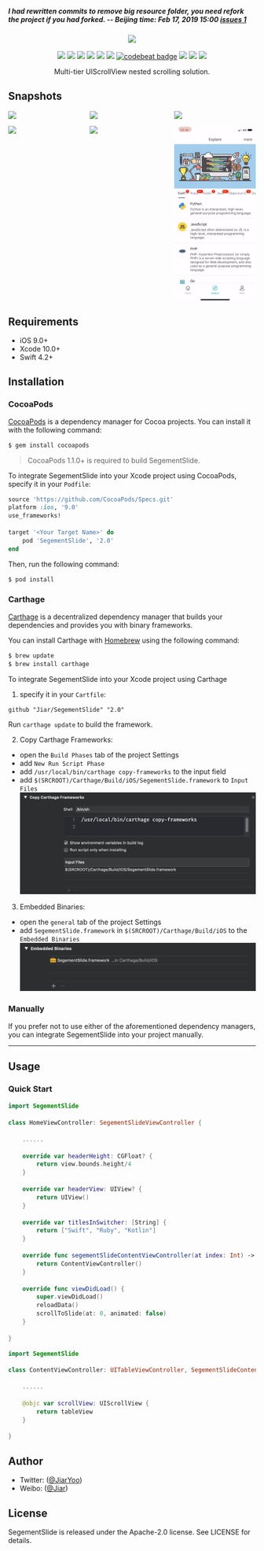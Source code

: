 ##### I had rewritten commits to remove big resource folder, you need refork the project if you had forked. -- Beijing time: Feb 17, 2019 15:00 [issues 1](https://github.com/Jiar/SegementSlide/issues/1)

<p align="center">
  <img src="https://github.com/Jiar/SegementSlide/blob/master/Logo/SegementSlide.png?raw=true">
</p>

<p align="center">
<a href="https://github.com/Jiar/SegementSlide"><img src="https://img.shields.io/badge/language-swift-orange.svg"></a>
<a href="https://travis-ci.org/Jiar/SegementSlide"><img src="https://img.shields.io/travis/Jiar/SegementSlide.svg?branch=master"></a>
<a href="https://github.com/Carthage/Carthage"><img src="https://img.shields.io/badge/Carthage-compatible-4BC51D.svg?style=flat"></a>
<a href="https://cocoapods.org/pods/SegementSlide"><img src="https://img.shields.io/cocoapods/v/SegementSlide.svg?style=flat"></a>
<a href="https://cocoapods.org/pods/SegementSlide"><img src="https://img.shields.io/cocoapods/p/SegementSlide.svg?style=flat"></a>
<a href="https://github.com/Jiar/SegementSlide/blob/master/LICENSE"><img src="https://img.shields.io/cocoapods/l/SegementSlide.svg?style=flat"></a>
<a href="https://codebeat.co/projects/github-com-jiar-segementslide-master"><img alt="codebeat badge" src="https://codebeat.co/badges/79bddc2a-a4d8-46b3-ba59-c4efaf0e2abc" /></a>
<a href="https://codecov.io/gh/Jiar/SegementSlide"><img src="https://codecov.io/gh/Jiar/SegementSlide/branch/master/graph/badge.svg" /></a>
<a href="https://twitter.com/JiarYoo"><img src="https://img.shields.io/badge/twitter-@JiarYoo-blue.svg"></a>
<a href="https://weibo.com/u/2268197591"><img src="https://img.shields.io/badge/weibo-@Jiar-red.svg"></a>
</p>

<p align="center">
Multi-tier UIScrollView nested scrolling solution.
</p>

## Snapshots

<p align="center">
<div style="display:flex">
  <img style="flex-grow:1" src="https://github.com/Jiar/ImageHosting/blob/master/Github/Repositories/SegementSlide/v2/Snapshots/childBouncesType.gif?raw=true" width="32%">
  <img style="flex-grow:1" src="https://github.com/Jiar/ImageHosting/blob/master/Github/Repositories/SegementSlide/v2/Snapshots/transparent1.gif?raw=true" width="33%">
  <img style="flex-grow:1" src="https://github.com/Jiar/ImageHosting/blob/master/Github/Repositories/SegementSlide/v2/Snapshots/inNavigationBar.gif?raw=true" width="32%">
</div>
</p>

<p align="center">
<div style="display:flex">
  <img style="flex-grow:1" src="https://github.com/Jiar/ImageHosting/blob/master/Github/Repositories/SegementSlide/v2/Snapshots/parentBouncesType.gif?raw=true" width="32%">
  <img style="flex-grow:1" src="https://github.com/Jiar/ImageHosting/blob/master/Github/Repositories/SegementSlide/v2/Snapshots/transparent2.gif?raw=true" width="33%">
  <img style="flex-grow:1" src="https://github.com/Jiar/ImageHosting/blob/master/Github/Repositories/SegementSlide/v2/Snapshots/parentBouncesType_segementSwitcherType.gif?raw=true" width="32%">
</div>
</p>

## Requirements

- iOS 9.0+
- Xcode 10.0+
- Swift 4.2+

## Installation

### CocoaPods

[CocoaPods](https://cocoapods.org) is a dependency manager for Cocoa projects. You can install it with the following command:

```bash
$ gem install cocoapods
```

> CocoaPods 1.1.0+ is required to build SegementSlide.

To integrate SegementSlide into your Xcode project using CocoaPods, specify it in your `Podfile`:

```ruby
source 'https://github.com/CocoaPods/Specs.git'
platform :ios, '9.0'
use_frameworks!

target '<Your Target Name>' do
    pod 'SegementSlide', '2.0'
end
```

Then, run the following command:

```bash
$ pod install
```

### Carthage

[Carthage](https://github.com/Carthage/Carthage) is a decentralized dependency manager that builds your dependencies and provides you with binary frameworks.

You can install Carthage with [Homebrew](https://brew.sh/) using the following command:

```bash
$ brew update
$ brew install carthage
```

To integrate SegementSlide into your Xcode project using Carthage

1. specify it in your `Cartfile`:

```ogdl
github "Jiar/SegementSlide" "2.0"
```

Run `carthage update` to build the framework.

2. Copy Carthage Frameworks:
- open the `Build Phases` tab of the project Settings
- add `New Run Script Phase`
- add `/usr/local/bin/carthage copy-frameworks` to the input field
- add `$(SRCROOT)/Carthage/Build/iOS/SegementSlide.framework` to `Input Files`
![Copy Carthage Frameworks](https://github.com/Jiar/ImageHosting/blob/master/Github/Repositories/SegementSlide/v2/Snapshots/Copy%20Carthage%20Frameworks.png?raw=true)

3. Embedded Binaries:
- open the `general` tab of the project Settings
- add `SegementSlide.framework` in `$(SRCROOT)/Carthage/Build/iOS` to the `Embedded Binaries`
![Embed Binaries](https://github.com/Jiar/ImageHosting/blob/master/Github/Repositories/SegementSlide/v2/Snapshots/Embed%20Binaries.png?raw=true)

### Manually

If you prefer not to use either of the aforementioned dependency managers, you can integrate SegementSlide into your project manually.

---

## Usage

### Quick Start

```swift
import SegementSlide

class HomeViewController: SegementSlideViewController {

    ......

    override var headerHeight: CGFloat? {
        return view.bounds.height/4
    }
    
    override var headerView: UIView? {
        return UIView()
    }

    override var titlesInSwitcher: [String] {
        return ["Swift", "Ruby", "Kotlin"]
    }

    override func segementSlideContentViewController(at index: Int) -> SegementSlideContentScrollViewDelegate? {
        return ContentViewController()
    }

    override func viewDidLoad() {
        super.viewDidLoad()
        reloadData()
        scrollToSlide(at: 0, animated: false)
    }

}
```

```swift
import SegementSlide

class ContentViewController: UITableViewController, SegementSlideContentScrollViewDelegate {

    ......

    @objc var scrollView: UIScrollView {
        return tableView
    }

}
```

## Author

- Twitter: ([@JiarYoo](https://twitter.com/JiarYoo))
- Weibo: ([@Jiar](https://weibo.com/u/2268197591))

## License

SegementSlide is released under the Apache-2.0 license. See LICENSE for details.

